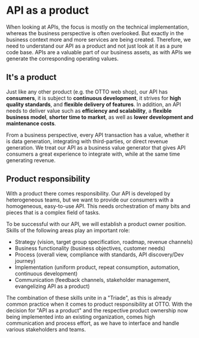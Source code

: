# API as a product

When looking at APIs, the focus is mostly on the technical implementation, whereas the business perspective is often overlooked.
But exactly in the business context more and more services are being created.
Therefore, we need to understand our API as a product and not just look at it as a pure code base.
APIs are a valuable part of our business assets, as with APIs we generate the corresponding operating values.

## It's a product

Just like any other product (e.g. the OTTO web shop), our API has **consumers**, it is subject to **continuous development**, it strives for **high quality standards**, and **flexible delivery of features**.
In addition, an API needs to deliver value such as **efficiency and scalability**, a **flexible business model**, **shorter time to market**, as well as **lower development and maintenance costs**.

From a business perspective, every API transaction has a value, whether it is data generation, integrating with third-parties, or direct revenue generation.
We treat our API as a business value generator that gives API consumers a great experience to integrate with, while at the same time generating revenue.

## Product responsibility

With a product there comes responsibility.
Our API is developed by heterogeneous teams, but we want to provide our consumers with a homogeneous, easy-to-use API.
This needs orchestration of many bits and pieces that is a complex field of tasks.

To be successful with our API, we will establish a product owner position.
Skills of the following areas play an important role:

- Strategy (vision, target group specification, roadmap, revenue channels)
- Business functionality (business objectives, customer needs)
- Process (overall view, compliance with standards, API discovery/Dev journey)
- Implementation (uniform product, repeat consumption, automation, continuous development)
- Communication (feedback channels, stakeholder management, evangelizing API as a product)

The combination of these skills unite in a "Triade", as this is already common practice when it comes to product responsibility at OTTO.
With the decision for "API as a product" and the respective product ownership now being implemented into an existing organization, comes high communication and process effort, as we have to interface and handle various stakeholders and teams.
